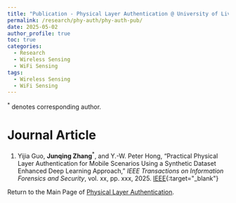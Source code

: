 ```yaml
---
title: "Publication - Physical Layer Authentication @ University of Liverpool"
permalink: /research/phy-auth/phy-auth-pub/
date: 2025-05-02
author_profile: true
toc: true
categories:
  - Research
  - Wireless Sensing
  - WiFi Sensing
tags:
  - Wireless Sensing
  - WiFi Sensing
---
```


<sup>*</sup> denotes corresponding author.



# Journal Article
1. Yijia Guo, **Junqing Zhang**<sup>*</sup>, and Y.-W. Peter Hong, “Practical Physical Layer Authentication for Mobile Scenarios Using a Synthetic Dataset Enhanced Deep Learning Approach,” _IEEE Transactions on Information Forensics and Security_, vol. xx, pp. xxx, 2025. [IEEE](https://ieeexplore.ieee.org/document/11141653){:target="_blank"}

Return to the Main Page of [Physical Layer Authentication](/research/phy-auth/phy-auth-main-page/).